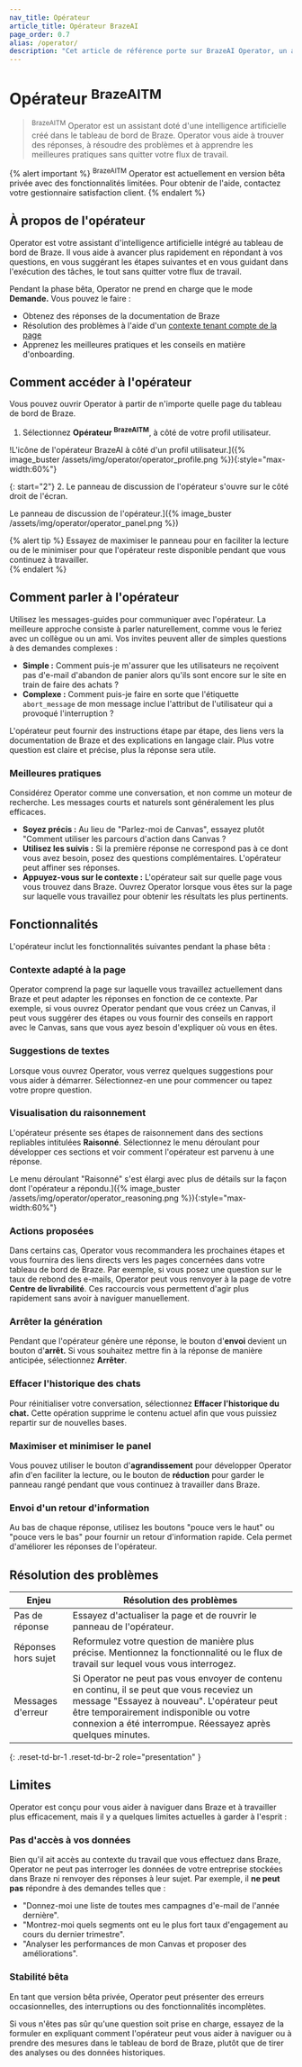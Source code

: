```yaml
---
nav_title: Opérateur
article_title: Opérateur BrazeAI
page_order: 0.7
alias: /operator/
description: "Cet article de référence porte sur BrazeAI Operator, un assistant doté d'une intelligence artificielle créé dans le tableau de bord de Braze."
---
```


# Opérateur <sup>BrazeAITM</sup> 

> <sup>BrazeAITM</sup> Operator est un assistant doté d'une intelligence artificielle créé dans le tableau de bord de Braze. Operator vous aide à trouver des réponses, à résoudre des problèmes et à apprendre les meilleures pratiques sans quitter votre flux de travail.

{% alert important %}
<sup>BrazeAITM</sup> Operator est actuellement en version bêta privée avec des fonctionnalités limitées. Pour obtenir de l'aide, contactez votre gestionnaire satisfaction client.
{% endalert %}

## À propos de l'opérateur

Operator est votre assistant d'intelligence artificielle intégré au tableau de bord de Braze. Il vous aide à avancer plus rapidement en répondant à vos questions, en vous suggérant les étapes suivantes et en vous guidant dans l'exécution des tâches, le tout sans quitter votre flux de travail.

Pendant la phase bêta, Operator ne prend en charge que le mode **Demande.**  Vous pouvez le faire :

- Obtenez des réponses de la documentation de Braze
- Résolution des problèmes à l'aide d'un [contexte tenant compte de la page](#page-aware-context)
- Apprenez les meilleures pratiques et les conseils en matière d'onboarding.

## Comment accéder à l'opérateur

Vous pouvez ouvrir Operator à partir de n'importe quelle page du tableau de bord de Braze.  

1. Sélectionnez **Opérateur <sup>BrazeAITM</sup>**, à côté de votre profil utilisateur.

!L'icône de l'opérateur BrazeAI à côté d'un profil utilisateur.]({% image_buster /assets/img/operator/operator_profile.png %}){:style="max-width:60%"}

{: start="2"}
2\. Le panneau de discussion de l'opérateur s'ouvre sur le côté droit de l'écran.

Le panneau de discussion de l'opérateur.]({% image_buster /assets/img/operator/operator_panel.png %})

{% alert tip %}
Essayez de maximiser le panneau pour en faciliter la lecture ou de le minimiser pour que l'opérateur reste disponible pendant que vous continuez à travailler.  
{% endalert %}

## Comment parler à l'opérateur

Utilisez les messages-guides pour communiquer avec l'opérateur. La meilleure approche consiste à parler naturellement, comme vous le feriez avec un collègue ou un ami. Vos invites peuvent aller de simples questions à des demandes complexes :

- **Simple :** Comment puis-je m'assurer que les utilisateurs ne reçoivent pas d'e-mail d'abandon de panier alors qu'ils sont encore sur le site en train de faire des achats ?
- **Complexe :** Comment puis-je faire en sorte que l'étiquette `abort_message` de mon message inclue l'attribut de l'utilisateur qui a provoqué l'interruption ?

L'opérateur peut fournir des instructions étape par étape, des liens vers la documentation de Braze et des explications en langage clair. Plus votre question est claire et précise, plus la réponse sera utile. 

### Meilleures pratiques

Considérez Operator comme une conversation, et non comme un moteur de recherche. Les messages courts et naturels sont généralement les plus efficaces.

- **Soyez précis :** Au lieu de "Parlez-moi de Canvas", essayez plutôt "Comment utiliser les parcours d'action dans Canvas ?  
- **Utilisez les suivis :** Si la première réponse ne correspond pas à ce dont vous avez besoin, posez des questions complémentaires. L'opérateur peut affiner ses réponses.
- **Appuyez-vous sur le contexte :** L'opérateur sait sur quelle page vous vous trouvez dans Braze. Ouvrez Operator lorsque vous êtes sur la page sur laquelle vous travaillez pour obtenir les résultats les plus pertinents.

## Fonctionnalités

L'opérateur inclut les fonctionnalités suivantes pendant la phase bêta :

### Contexte adapté à la page

Operator comprend la page sur laquelle vous travaillez actuellement dans Braze et peut adapter les réponses en fonction de ce contexte. Par exemple, si vous ouvrez Operator pendant que vous créez un Canvas, il peut vous suggérer des étapes ou vous fournir des conseils en rapport avec le Canvas, sans que vous ayez besoin d'expliquer où vous en êtes. 

### Suggestions de textes

Lorsque vous ouvrez Operator, vous verrez quelques suggestions pour vous aider à démarrer. Sélectionnez-en une pour commencer ou tapez votre propre question.

### Visualisation du raisonnement

L'opérateur présente ses étapes de raisonnement dans des sections repliables intitulées **Raisonné**. Sélectionnez le menu déroulant pour développer ces sections et voir comment l'opérateur est parvenu à une réponse.

Le menu déroulant "Raisonné" s'est élargi avec plus de détails sur la façon dont l'opérateur a répondu.]({% image_buster /assets/img/operator/operator_reasoning.png %}){:style="max-width:60%"}

### Actions proposées

Dans certains cas, Operator vous recommandera les prochaines étapes et vous fournira des liens directs vers les pages concernées dans votre tableau de bord de Braze. Par exemple, si vous posez une question sur le taux de rebond des e-mails, Operator peut vous renvoyer à la page de votre **Centre de livrabilité**. Ces raccourcis vous permettent d'agir plus rapidement sans avoir à naviguer manuellement.

### Arrêter la génération

Pendant que l'opérateur génère une réponse, le bouton d'**envoi** devient un bouton d'**arrêt.**  Si vous souhaitez mettre fin à la réponse de manière anticipée, sélectionnez **Arrêter**.

### Effacer l'historique des chats

Pour réinitialiser votre conversation, sélectionnez **Effacer l'historique du chat.** Cette opération supprime le contenu actuel afin que vous puissiez repartir sur de nouvelles bases.

### Maximiser et minimiser le panel

Vous pouvez utiliser le bouton d'**agrandissement** pour développer Operator afin d'en faciliter la lecture, ou le bouton de **réduction** pour garder le panneau rangé pendant que vous continuez à travailler dans Braze.

### Envoi d'un retour d'information

Au bas de chaque réponse, utilisez les boutons "pouce vers le haut" ou "pouce vers le bas" pour fournir un retour d'information rapide. Cela permet d'améliorer les réponses de l'opérateur.

## Résolution des problèmes

| Enjeu | Résolution des problèmes |
| --- | --- |
| Pas de réponse | Essayez d'actualiser la page et de rouvrir le panneau de l'opérateur. |
| Réponses hors sujet | Reformulez votre question de manière plus précise. Mentionnez la fonctionnalité ou le flux de travail sur lequel vous vous interrogez. |
| Messages d'erreur | Si Operator ne peut pas vous envoyer de contenu en continu, il se peut que vous receviez un message "Essayez à nouveau". L'opérateur peut être temporairement indisponible ou votre connexion a été interrompue. Réessayez après quelques minutes. |
{: .reset-td-br-1 .reset-td-br-2 role="presentation" }

## Limites

Operator est conçu pour vous aider à naviguer dans Braze et à travailler plus efficacement, mais il y a quelques limites actuelles à garder à l'esprit :

### Pas d'accès à vos données

Bien qu'il ait accès au contexte du travail que vous effectuez dans Braze, Operator ne peut pas interroger les données de votre entreprise stockées dans Braze ni renvoyer des réponses à leur sujet. Par exemple, il **ne peut pas** répondre à des demandes telles que :

- "Donnez-moi une liste de toutes mes campagnes d'e-mail de l'année dernière".
- "Montrez-moi quels segments ont eu le plus fort taux d'engagement au cours du dernier trimestre".
- "Analyser les performances de mon Canvas et proposer des améliorations".

### Stabilité bêta

En tant que version bêta privée, Operator peut présenter des erreurs occasionnelles, des interruptions ou des fonctionnalités incomplètes.

Si vous n'êtes pas sûr qu'une question soit prise en charge, essayez de la formuler en expliquant comment l'opérateur peut vous aider à naviguer ou à prendre des mesures dans le tableau de bord de Braze, plutôt que de tirer des analyses ou des données historiques.
